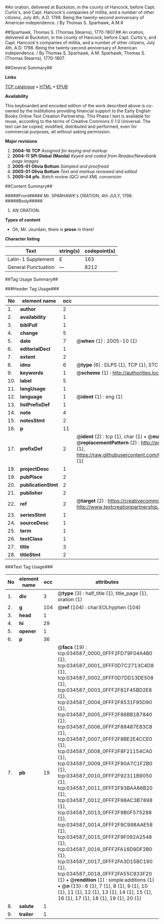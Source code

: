 #An oration, delivered at Buckston, in the county of Hancock, before Capt. Curtis's, and Capt. Hancock's companies of militia, and a number of other citizens, July 4th, A.D. 1798. Being the twenty-second anniversary of American independence. / By Thomas S. Sparhawk, A.M.#

##Sparhawk, Thomas S. (Thomas Stearns), 1770-1807.##
An oration, delivered at Buckston, in the county of Hancock, before Capt. Curtis's, and Capt. Hancock's companies of militia, and a number of other citizens, July 4th, A.D. 1798. Being the twenty-second anniversary of American independence. / By Thomas S. Sparhawk, A.M.
Sparhawk, Thomas S. (Thomas Stearns), 1770-1807.

##General Summary##

**Links**

[TCP catalogue](http://www.ota.ox.ac.uk/tcp/)  • 
[HTML](http://tei.it.ox.ac.uk/tcp/Texts-HTML/free/N26/N26008.html)  • 
[EPUB](http://tei.it.ox.ac.uk/tcp/Texts-EPUB/free/N26/N26008.epub)

**Availability**

This keyboarded and encoded edition of the
	       work described above is co-owned by the institutions
	       providing financial support to the Early English Books
	       Online Text Creation Partnership. This Phase I text is
	       available for reuse, according to the terms of Creative
	       Commons 0 1.0 Universal. The text can be copied,
	       modified, distributed and performed, even for
	       commercial purposes, all without asking permission.

**Major revisions**

1. __2004-10__ __TCP__ *Assigned for keying and markup*
1. __2004-11__ __SPi Global (Manila)__ *Keyed and coded from Readex/Newsbank page images*
1. __2005-01__ __Olivia Bottum__ *Sampled and proofread*
1. __2005-01__ __Olivia Bottum__ *Text and markup reviewed and edited*
1. __2005-04__ __pfs.__ *Batch review (QC) and XML conversion*

##Content Summary##

#####Front#####
Mr. SPARHAWK's ORATION, 4th JULY, 1798.
#####Body#####

1. AN ORATION.

**Types of content**

  * Oh, Mr. Jourdain, there is **prose** in there!

**Character listing**


|Text|string(s)|codepoint(s)|
|---|---|---|
|Latin-1 Supplement|£|163|
|General Punctuation|—|8212|

##Tag Usage Summary##

###Header Tag Usage###

|No|element name|occ|attributes|
|---|---|---|---|
|1.|__author__|2||
|2.|__availability__|1||
|3.|__biblFull__|1||
|4.|__change__|5||
|5.|__date__|7| @__when__ (1) : 2005-10 (1)|
|6.|__editorialDecl__|1||
|7.|__extent__|2||
|8.|__idno__|6| @__type__ (6) : DLPS (1), TCP (1), STC (1), NOTIS (1), IMAGE-SET (1), EVANS-CITATION (1)|
|9.|__keywords__|1| @__scheme__ (1) : http://authorities.loc.gov/ (1)|
|10.|__label__|5||
|11.|__langUsage__|1||
|12.|__language__|1| @__ident__ (1) : eng (1)|
|13.|__listPrefixDef__|1||
|14.|__note__|4||
|15.|__notesStmt__|2||
|16.|__p__|11||
|17.|__prefixDef__|2| @__ident__ (2) : tcp (1), char (1)  •  @__matchPattern__ (2) : ([0-9\-]+):([0-9IVX]+) (1), (.+) (1)  •  @__replacementPattern__ (2) : http://eebo.chadwyck.com/downloadtiff?vid=$1&page=$2 (1), https://raw.githubusercontent.com/textcreationpartnership/Texts/master/tcpchars.xml#$1 (1)|
|18.|__projectDesc__|1||
|19.|__pubPlace__|2||
|20.|__publicationStmt__|2||
|21.|__publisher__|2||
|22.|__ref__|2| @__target__ (2) : https://creativecommons.org/publicdomain/zero/1.0/ (1), http://www.textcreationpartnership.org/docs/. (1)|
|23.|__seriesStmt__|1||
|24.|__sourceDesc__|1||
|25.|__term__|1||
|26.|__textClass__|1||
|27.|__title__|3||
|28.|__titleStmt__|2||


###Text Tag Usage###

|No|element name|occ|attributes|
|---|---|---|---|
|1.|__div__|3| @__type__ (3) : half_title (1), title_page (1), oration (1)|
|2.|__g__|104| @__ref__ (104) : char:EOLhyphen (104)|
|3.|__head__|1||
|4.|__hi__|29||
|5.|__opener__|1||
|6.|__p__|36||
|7.|__pb__|19| @__facs__ (19) : tcp:034587_0000_0FFF2FD79F04A4B0 (1), tcp:034587_0001_0FFF0D7C2713C4D8 (1), tcp:034587_0002_0FFF0D7DD13DE508 (1), tcp:034587_0003_0FFF2F81F45BD2E8 (1), tcp:034587_0004_0FFF2F8531F95D90 (1), tcp:034587_0005_0FFF2F86BB1B7840 (1), tcp:034587_0006_0FFF2F88487E83C8 (1), tcp:034587_0007_0FFF2F8BE2E4CCE0 (1), tcp:034587_0008_0FFF2F8F21154CA0 (1), tcp:034587_0009_0FFF2F90A7C1F2B0 (1), tcp:034587_0010_0FFF2F92311B9050 (1), tcp:034587_0011_0FFF2F93BAA86B20 (1), tcp:034587_0012_0FFF2F98AC3B7898 (1), tcp:034587_0013_0FFF2F9B0F575288 (1), tcp:034587_0014_0FFF2F9C998AAE58 (1), tcp:034587_0015_0FFF2F9F092A2548 (1), tcp:034587_0016_0FFF2FA16D9DF2B0 (1), tcp:034587_0017_0FFF2FA3D15BC190 (1), tcp:034587_0018_0FFF2FA55C933F20 (1)  •  @__rendition__ (1) : simple:additions (1)  •  @__n__ (15) : 6 (1), 7 (1), 8 (1), 9 (1), 10 (1), 11 (1), 12 (1), 13 (1), 14 (1), 15 (1), 16 (1), 17 (1), 18 (1), 19 (1), 20 (1)|
|8.|__salute__|1||
|9.|__trailer__|1||
